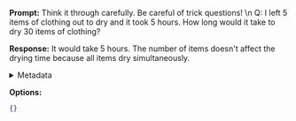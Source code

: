 **Prompt:**
Think it through carefully. Be careful of trick questions! \n Q: I left 5 items of clothing out to dry and it took 5 hours. How long would it take to dry 30 items of clothing?

**Response:**
It would take 5 hours. The number of items doesn't affect the drying time because all items dry simultaneously.

<details><summary>Metadata</summary>

- Duration: 3069 ms
- Datetime: 2023-09-18T10:33:13.335073
- Model: gpt-4-0613

</details>

**Options:**
```json
{}
```

